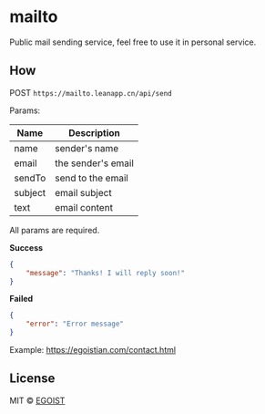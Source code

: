 # mailto

Public mail sending service, feel free to use it in personal service.

## How

POST `https://mailto.leanapp.cn/api/send`

Params:

|Name|Description|
|---|---|
|name|sender's name|
|email|the sender's email|
|sendTo|send to the email|
|subject|email subject|
|text|email content|

All params are required.

**Success**

```json
{
    "message": "Thanks! I will reply soon!"
}
```

**Failed**

```json
{
    "error": "Error message"
}
```

Example: https://egoistian.com/contact.html

## License

MIT &copy; [EGOIST](https://github.com/egoist)

